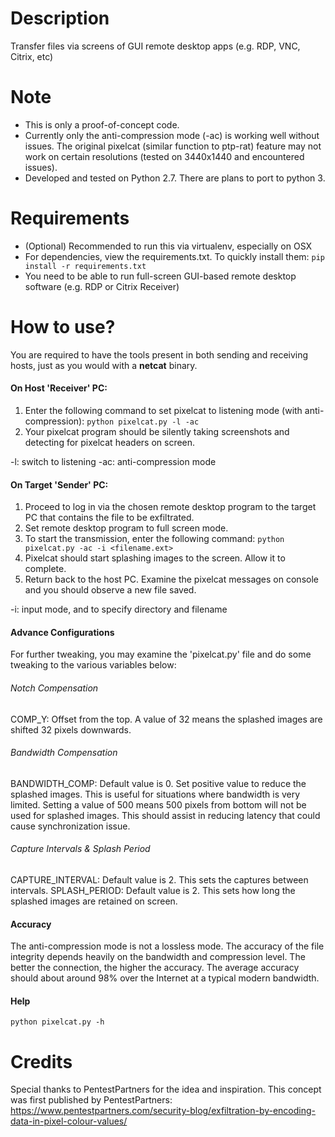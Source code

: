 # Description
Transfer files via screens of GUI remote desktop apps (e.g. RDP, VNC, Citrix, etc)

# Note
- This is only a proof-of-concept code. 
- Currently only the anti-compression mode (-ac) is working well without issues. The original pixelcat (similar function to ptp-rat) feature may not work on certain resolutions (tested on 3440x1440 and encountered issues). 
- Developed and tested on Python 2.7. There are plans to port to python 3.

# Requirements
- (Optional) Recommended to run this via virtualenv, especially on OSX
- For dependencies, view the requirements.txt. To quickly install them:
`pip install -r requirements.txt`
- You need to be able to run full-screen GUI-based remote desktop software (e.g. RDP or Citrix Receiver)

# How to use?
You are required to have the tools present in both sending and receiving hosts, just as you would with a <b>netcat</b> binary. 
#### On Host 'Receiver' PC:
1. Enter the following command to set pixelcat to listening mode (with anti-compression):
`python pixelcat.py -l -ac`
2. Your pixelcat program should be silently taking screenshots and detecting for pixelcat headers on screen.

-l: switch to listening
-ac: anti-compression mode

#### On Target 'Sender' PC:
1. Proceed to log in via the chosen remote desktop program to the target PC that contains the file to be exfiltrated. 
2. Set remote desktop program to full screen mode.
3. To start the transmission, enter the following command:
`python pixelcat.py -ac -i <filename.ext>`
4. Pixelcat should start splashing images to the screen. Allow it to complete.
5. Return back to the host PC. Examine the pixelcat messages on console and you should observe a new file saved.

-i: input mode, and to specify directory and filename

#### Advance Configurations
For further tweaking, you may examine the 'pixelcat.py' file and do some tweaking to the various variables below:
###### Notch Compensation
COMP_Y: Offset from the top. A value of 32 means the splashed images are shifted 32 pixels downwards.
###### Bandwidth Compensation
BANDWIDTH_COMP: Default value is 0. Set positive value to reduce the splashed images. This is useful for situations where bandwidth is very limited. Setting a value of 500 means 500 pixels from bottom will not be used for splashed images. This should assist in reducing latency that could cause synchronization issue. 
###### Capture Intervals & Splash Period
CAPTURE_INTERVAL: Default value is 2. This sets the captures between intervals. 
SPLASH_PERIOD: Default value is 2. This sets how long the splashed images are retained on screen. 

#### Accuracy
The anti-compression mode is not a lossless mode. The accuracy of the file integrity depends heavily on the bandwidth and compression level. The better the connection, the higher the accuracy. The average accuracy should about around 98% over the Internet at a typical modern bandwidth.

#### Help
`python pixelcat.py -h`

# Credits
Special thanks to PentestPartners for the idea and inspiration. This concept was first published by PentestPartners:
https://www.pentestpartners.com/security-blog/exfiltration-by-encoding-data-in-pixel-colour-values/
